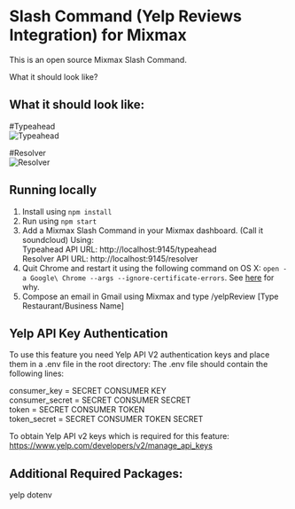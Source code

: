 # Slash Command (Yelp Reviews Integration) for Mixmax

This is an open source Mixmax Slash Command.

What it should look like?

## What it should look like:
#Typeahead<br>
![Typeahead](https://github.com/sekale/yelpIntegration/tree/master/screenshots/typeahead.gif)

#Resolver<br>
![Resolver](https://github.com/sekale/yelpIntegration/tree/master/screenshots/resolver.gif)

## Running locally

1. Install using `npm install`
2. Run using `npm start`
3. Add a Mixmax Slash Command in your Mixmax dashboard. (Call it soundcloud) Using:<br>
   Typeahead API URL: http://localhost:9145/typeahead<br>
   Resolver API URL: http://localhost:9145/resolver
4. Quit Chrome and restart it using the following command on OS X: `open -a Google\ Chrome --args --ignore-certificate-errors`. See [here](http://developer.mixmax.com/docs/integration-api-appendix#local-development-error-neterr_insecure_response) for why.
5. Compose an email in Gmail using Mixmax and type /yelpReview [Type Restaurant/Business Name]

## Yelp API Key Authentication

To use this feature you need Yelp API V2 authentication keys and place them in a .env file in the root directory:
The .env file should contain the following lines:

consumer_key = SECRET CONSUMER KEY<br>
consumer_secret = SECRET CONSUMER SECRET<br>
token = SECRET CONSUMER TOKEN<br>
token_secret = SECRET CONSUMER TOKEN SECRET<br>

To obtain Yelp API v2 keys which is required for this feature: https://www.yelp.com/developers/v2/manage_api_keys

## Additional Required Packages:
yelp
dotenv

